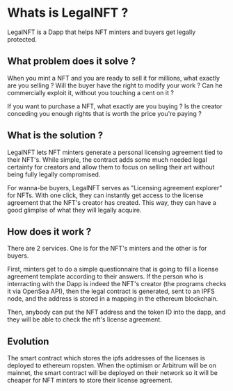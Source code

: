<h1>Whats is LegalNFT ?</h1>

LegalNFT is a Dapp that helps NFT minters and buyers get legally protected. 


<h2>What problem does it solve ?</h2>

When you mint a NFT and you are ready to sell it for millions, what exactly are you selling ? Will the buyer have the right to modify your work ? Can he commercially exploit it, without you touching a cent on it ?

If you want to purchase a NFT, what exactly are you buying ? Is the creator conceding you enough rights that is worth the price you're paying ?


<h2>What is the solution ?</h2>

LegalNFT lets NFT minters generate a personal licensing agreement tied to their NFT's. While simple, the contract adds some much needed legal certainty for creators and allow them to focus on selling their art without being fully legally compromised.

For wanna-be buyers, LegalNFT serves as "Licensing agreement explorer" for NFTs. With one click, they can instantly get access to the license agreement that the NFT's creator has created. This way, they can have a good glimplse of what they will legally acquire.


<h2>How does it work ?</h2>

There are 2 services. One is for the NFT's minters and the other is for buyers.

First, minters get to do a simple questionnaire that is going to fill a license agreement template according to their answers. If the person who is interracting with the Dapp is indeed the NFT's creator (the programs checks it via OpenSea API), then the legal contract is generated, sent to an IPFS node, and the address is stored in a mapping in the ethereum blockchain.

Then, anybody can put the NFT address and the token ID into the dapp, and they will be able to check the nft's license agreement.


<h2>Evolution</h2>

The smart contract which stores the ipfs addresses of the licenses is deployed to ethereum ropsten. When the optimism or Arbitrum will be on mainnet, the smart contract will be deployed on their network so it will be cheaper for NFT minters to store their license agreement.






